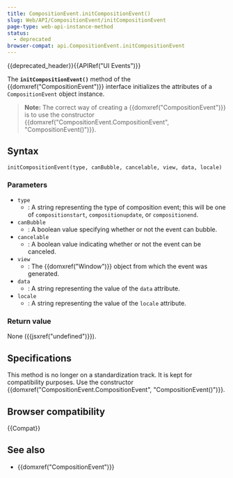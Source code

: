 ```yaml
---
title: CompositionEvent.initCompositionEvent()
slug: Web/API/CompositionEvent/initCompositionEvent
page-type: web-api-instance-method
status:
  - deprecated
browser-compat: api.CompositionEvent.initCompositionEvent
---
```


{{deprecated_header}}{{APIRef("UI Events")}}

The **`initCompositionEvent()`**
method of the {{domxref("CompositionEvent")}} interface initializes the attributes of a
`CompositionEvent` object instance.

> **Note:** The correct way of creating a {{domxref("CompositionEvent")}} is to use
> the constructor {{domxref("CompositionEvent.CompositionEvent", "CompositionEvent()")}}.

## Syntax

```js-nolint
initCompositionEvent(type, canBubble, cancelable, view, data, locale)
```

### Parameters

- `type`
  - : A string representing the type of composition event; this will be
    one of `compositionstart`, `compositionupdate`, or
    `compositionend`.
- `canBubble`
  - : A boolean value specifying whether or not the event can bubble.
- `cancelable`
  - : A boolean value indicating whether or not the event can be canceled.
- `view`
  - : The {{domxref("Window")}} object from which the event was generated.
- `data`
  - : A string representing the value of the `data`
    attribute.
- `locale`
  - : A string representing the value of the `locale`
    attribute.

### Return value

None ({{jsxref("undefined")}}).

## Specifications

This method is no longer on a standardization track. It is kept for compatibility purposes. Use the constructor {{domxref("CompositionEvent.CompositionEvent", "CompositionEvent()")}}.

## Browser compatibility

{{Compat}}

## See also

- {{domxref("CompositionEvent")}}
